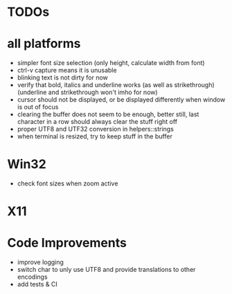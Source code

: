 # TODOs

# all platforms

- simpler font size selection (only height, calculate width from font)
- ctrl-v capture means it is unusable
- blinking text is not dirty for now
- verify that bold, italics and underline works (as well as strikethrough) (underline and strikethrough won't imho for now)
- cursor should not be displayed, or be displayed differently when window is out of focus
- clearing the buffer does not seem to be enough, better still, last character in a row should always clear the stuff right off
- proper UTF8 and UTF32 conversion in helpers::strings
- when terminal is resized, try to keep stuff in the buffer

# Win32

- check font sizes when zoom active

# X11

# Code Improvements 

- improve logging
- switch char to unly use UTF8 and provide translations to other encodings
- add tests & CI